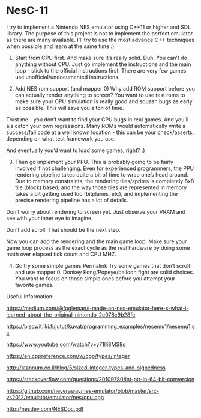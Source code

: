 # NesC-11
I try to implement a Nintendo NES emulator using C++11 or higher and SDL library.
The purpose of this project is not to implement the perfect emulator as there are many available.
I'll try to use the most advance C++ techniques when possible and learn at the same time :)

1. Start from CPU first. And make sure it’s really solid.
Duh. You can’t do anything without CPU. Just go implement the instructions and the main loop - stick to the official instructions first. There are very few games use unofficial/undocumented instructions.

2. Add NES rom support (and mapper 0)
Why add ROM support before you can actually render anything to screen? You want to use test roms to make sure your CPU simulation is really good and squash bugs as early as possible. This will save you a ton of time.

Trust me - you don’t want to find your CPU bugs in real games. And you’ll als catch your own regressions. Many ROMs would automatically write a success/fail code at a well known location - this can be your check/asserts, depending on what test framework you use.

And eventually you’d want to load some games, right? :)

3. Then go implement your PPU.
This is probably going to be fairly involved if not challenging. Even for experienced programmers, the PPU rendering pipeline takes quite a bit of time to wrap one’s head around. Due to memory constraints, the rendering tiles/sprites is completely 8x8 tile (block) based, and the way those tiles are represented in memory takes a bit getting used too (bitplanes, etc), and implementing the precise rendering pipeline has a lot of details.

Don’t worry about rendering to screen yet. Just observe your VRAM and see with your inner eye to imagine.

Don’t add scroll. That should be the next step.

Now you can add the rendering and the main game loop. Make sure your game loop process as the exact cycle as the real hardware by doing some math over elapsed tick count and CPU MHZ.

4. Go try some simple games Permalink
Try some games that don’t scroll and use mapper 0. Donkey Kong/Popeye/balloon fight are solid choices. You want to focus on those simple ones before you attempt your favorite games.

Useful Information:

https://medium.com/@fogleman/i-made-an-nes-emulator-here-s-what-i-learned-about-the-original-nintendo-2e078c9b28fe

https://bisqwit.iki.fi/jutut/kuvat/programming_examples/nesemu1/nesemu1.cc

https://www.youtube.com/watch?v=y71lli8MS8s

https://en.cppreference.com/w/cpp/types/integer

http://stannum.co.il/blog/5/sized-integer-types-and-signedness

https://stackoverflow.com/questions/20109780/int-ptr-in-64-bit-conversion

https://github.com/neveraway/nes-emulator/blob/master/src-vs2012/emulator/emulator/nes/cpu.cpp

http://nesdev.com/NESDoc.pdf


